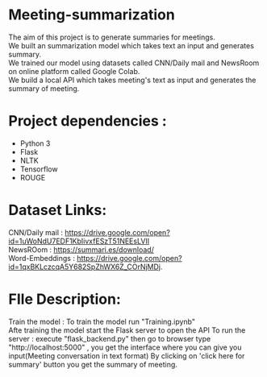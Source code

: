 # Meeting-summarization

The aim of this project is to generate summaries for meetings.  
We built an summarization model which takes text an input and generates summary.  
We trained our model using datasets called CNN/Daily mail and NewsRoom on online platform called Google Colab.  
We build a local API which takes meeting's text as input and generates the summary of meeting.

# Project dependencies :
* Python 3
* Flask
* NLTK
* Tensorflow
* ROUGE

# Dataset Links:
CNN/Daily mail   : https://drive.google.com/open?id=1uWoNdU7EDF1KbIivxfESzT51NEEsLVII  
NewsROom 	     : https://summari.es/download/  
Word-Embeddings  : https://drive.google.com/open?id=1qxBKLczcqA5Y682SpZhWX6Z_COrNjMDj. 

# FIle Description:   
Train the model : To train the model run "Training.ipynb"  
Afte training the model start the Flask server to open the API  To run the server : execute "flask_backend.py" then go to browser type "http://localhost:5000" , you get the interface where you can give you input(Meeting conversation in text format)  By clicking on 'click here for summary' button you get the summary of meeting.
